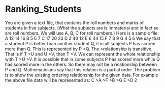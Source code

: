 # Ranking_Students
You are given a text file, that contains the roll numbers and marks of students
in five subjects. (What the subjects are is immaterial and in fact so are roll
numbers. We will use A, B, C for roll numbers.) Here is a sample file:
A 12 14 16
B 5 6 7
C 17 20 23
D 2 40 12
E 6 44 15
F 7 8 9
G 4 5 6
We say that a student P is better than another student Q, if in all subjects
P has scored more than Q. This is represented by P >Q.
The >relationship is transitive. That is if T >U and U >V, then T >V. We
can represent the whole relationship with T >U >V.
It is possible that in some subjects P has scored more while Q has scored
more in the others. So there may not be a relationship between P and Q.
Mathematicians say that this relation is a partial order.
The problem is to show the existing ordering relationship for the given data.
For example the above file data will be represented as:
C >A >F >B >G
E >D
2
